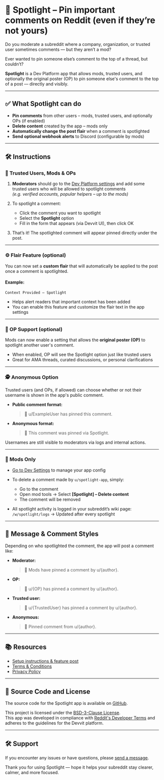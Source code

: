 # 🌟 Spotlight – Pin important comments on Reddit (even if they’re not yours)

Do you moderate a subreddit where a company, organization, or trusted user sometimes comments — but they aren’t a mod?

Ever wanted to pin someone else’s comment to the top of a thread, but couldn’t?

**Spotlight** is a Dev Platform app that allows mods, trusted users, and optionally the original poster (OP) to pin someone else's comment to the top of a post — directly and visibly.

---

## ✅ What Spotlight can do

- **Pin comments** from other users – mods, trusted users, and optionally OPs (if enabled)
- **Delete content** created by the app – mods only
- **Automatically change the post flair** when a comment is spotlighted
- **Send optional webhook alerts** to Discord (configurable by mods)

---

## 🛠 Instructions

### 👥 Trusted Users, Mods & OPs

1. **Moderators** should go to the [Dev Platform settings](https://developers.reddit.com) and add some trusted users who will be allowed to spotlight comments  
   *(e.g. verified accounts, popular helpers – up to the mods)*

2. To spotlight a comment:
   - Click the comment you want to spotlight
   - Select the **Spotlight** option
   - Fill in the form that appears (via Devvit UI), then click OK

3. That’s it! The spotlighted comment will appear pinned directly under the post.

---

### ⚙️ Flair Feature (optional)

You can now set a **custom flair** that will automatically be applied to the post once a comment is spotlighted.

#### Example:
```
Context Provided – Spotlight
```

- Helps alert readers that important context has been added
- You can enable this feature and customize the flair text in the app settings

---

### 👤 OP Support (optional)

Mods can now enable a setting that allows the **original poster (OP)** to spotlight another user's comment.

- When enabled, OP will see the Spotlight option just like trusted users
- Great for AMA threads, curated discussions, or personal clarifications

---

### 🕵️ Anonymous Option

Trusted users (and OPs, if allowed) can choose whether or not their username is shown in the app's public comment.

- **Public comment format:**
  > 📌 u/ExampleUser has pinned this comment.

- **Anonymous format:**
  > 📌 This comment was pinned via Spotlight.

Usernames are still visible to moderators via logs and internal actions.

---

### 🔐 Mods Only

- [Go to Dev Settings](https://developers.reddit.com) to manage your app config

- To delete a comment made by `u/spotlight-app`, simply:
  - Go to the comment
  - Open mod tools → Select **[Spotlight] – Delete content**
  - The comment will be removed

- All spotlight activity is logged in your subreddit’s wiki page:  
  `/w/spotlight/logs` → Updated after every spotlight

---

## 💬 Message & Comment Styles

Depending on who spotlighted the comment, the app will post a comment like:

- **Moderator:**  
  > 📌 Mods have pinned a comment by u/{author}.

- **OP:**  
  > 📌 u/{OP} has pinned a comment by u/{author}.

- **Trusted user:**  
  > 📌 u/{TrustedUser} has pinned a comment by u/{author}.

- **Anonymous:**  
  > 📌 Pinned comment from u/{author}.

---

## 📚 Resources

- [Setup instructions & feature post](https://www.reddit.com/r/paskapps/comments/1f8cmde/introducing_spotlight_an_app_that_allows_op_and/)
- [Terms & Conditions](https://www.reddit.com/r/paskapps/wiki/spotlight/terms-and-conditions)
- [Privacy Policy](https://www.reddit.com/r/paskapps/wiki/spotlight/privacy-policy)

---

## 🔗 Source Code and License

The source code for the Spotlight app is available on [GitHub](https://github.com/vertesela/Devvit/tree/main/Spotlight).

This project is licensed under the [BSD-3-Clause License](https://opensource.org/licenses/BSD-3-Clause).  
This app was developed in compliance with [Reddit's Developer Terms](https://www.redditinc.com/policies/developer-terms) and adheres to the guidelines for the Devvit platform.

---

## 🛠 Support

If you encounter any issues or have questions, please [send a message](https://www.reddit.com/message/compose?to=/r/paskapps).

Thank you for using Spotlight — hope it helps your subreddit stay clearer, calmer, and more focused.